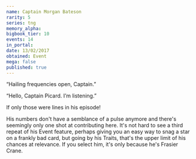 ```yaml
---
name: Captain Morgan Bateson
rarity: 5
series: tng
memory_alpha:
bigbook_tier: 10
events: 14
in_portal:
date: 13/02/2017
obtained: Event
mega: false
published: true
---
```


“Hailing frequencies open, Captain.”

“Hello, Captain Picard. I’m listening.” 

If only those were lines in his episode!

His numbers don't have a semblance of a pulse anymore and there's seemingly only one shot at contributing here. It's not hard to see a third repeat of his Event feature, perhaps giving you an easy way to snag a star on a frankly bad card, but going by his Traits, that's the upper limit of his chances at relevance. If you select him, it's only because he's Frasier Crane.
